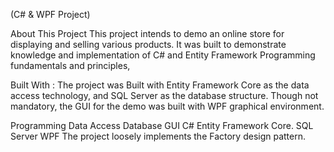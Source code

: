 (C# & WPF Project)

About This Project
This project intends to demo an online store for displaying and selling various products. It was built to demonstrate knowledge and implementation of C# and Entity Framework Programming fundamentals and principles,

Built With :
The project was Built with Entity Framework Core as the data access technology, and SQL Server as the database structure. Though not mandatory, the GUI for the demo was built with WPF graphical environment.

Programming	Data Access	Database	GUI
C#	Entity Framework Core.	SQL Server	WPF
The project loosely implements the Factory design pattern.